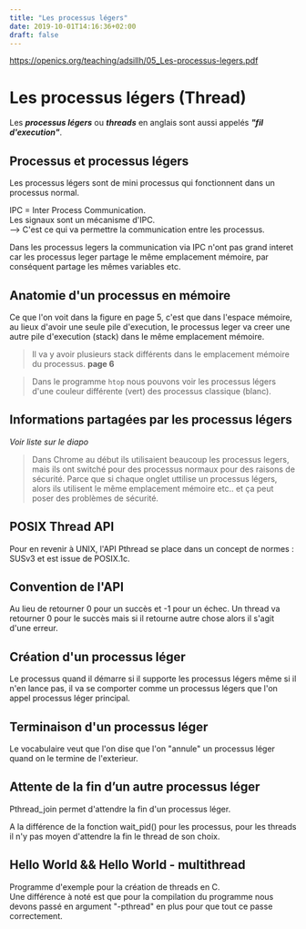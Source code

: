 ```yaml
---
title: "Les processus légers"
date: 2019-10-01T14:16:36+02:00
draft: false
---
```

https://openics.org/teaching/adsillh/05_Les-processus-legers.pdf

# Les processus légers (Thread)
 Les ***processus légers*** ou ***threads*** en anglais sont aussi appelés ***"fil d'execution"***.

## Processus et processus légers
Les processus légers sont de mini processus qui fonctionnent dans un processus normal.

IPC = Inter Process Communication.\
Les signaux sont un mécanisme d'IPC.\
--> C'est ce qui va permettre la communication entre les processus.

Dans les processus legers la communication via IPC n'ont pas grand interet car les processus leger partage le même emplacement mémoire, par conséquent partage les mêmes variables etc.

## Anatomie d'un processus en mémoire
Ce que l'on voit dans la figure en page 5, c'est que dans l'espace mémoire, au lieux d'avoir une seule pile d'execution, le processus leger va creer une autre pile d'execution (stack) dans le même emplacement mémoire.

> Il va y avoir plusieurs stack différents dans le emplacement mémoire du processus. **page 6**

> Dans le programme `htop` nous pouvons voir les processus légers d'une couleur différente (vert) des processus classique (blanc).

## Informations partagées par les processus légers
*Voir liste sur le diapo*

> Dans Chrome au début ils utilisaient beaucoup les processus legers, mais ils ont switché pour des processus normaux pour des raisons de sécurité. Parce que si chaque onglet uttilise un processus légers, alors ils utilisent le même emplacement mémoire etc.. et ça peut poser des problèmes de sécurité.

## POSIX Thread API
Pour en revenir à UNIX, l'API Pthread se place dans un concept de normes : SUSv3 et est issue de POSIX.1c.

## Convention de l'API
Au lieu de retourner 0 pour un succès et -1 pour un échec. Un thread va retourner 0 pour le succès mais si il retourne autre chose alors il s'agit d'une erreur.

## Création d'un processus léger
Le processus quand il démarre si il supporte les processus légers même si il n'en lance pas, il va se comporter comme un processus légers que l'on appel processus léger principal.

## Terminaison d'un processus léger
Le vocabulaire veut que l'on dise que l'on "annule" un processus léger quand on le termine de l'exterieur.

## Attente de la fin d’un autre processus léger
Pthread_join permet d'attendre la fin d'un processus léger.

A la différence de la fonction wait_pid() pour les processus, pour les threads il n'y pas moyen d'attendre la fin le thread de son choix.

## Hello World && Hello World - multithread
Programme d'exemple pour la création de threads en C.\
Une différence à noté est que pour la compilation du programme nous devons passé en argument "-pthread" en plus pour que tout ce passe correctement.
